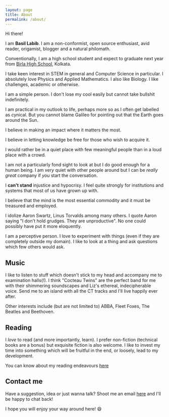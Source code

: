 ```yaml
---
layout: page
title: About 
permalink: /about/
---
```


Hi there! 

I am **Basil Labib**. I am a non-conformist, open source enthusiast, avid reader, origamist, blogger and a natural philomath.   

Conventionally, I am a high school student and expect to graduate next year from [Birla High School](https://birlahighschool.com), Kolkata.   

I take keen interest in STEM in general and Computer Science in particular. I absolutely love Physics and Applied Mathematics. I also like Biology. I like challenges, academic or otherwise. 

I am a simple person. I don't lose my cool easily but cannot take bullshit indefinitely.    

I am practical in my outlook to life, perhaps more so as I often get labelled as cynical. But you cannot blame Galileo for pointing out that the Earth goes around the Sun.   

I believe in making an impact where it matters the most.

I believe in letting knowledge be free for those who wish to acquire it.  

I would rather be in a quiet place with few meaningful people than in a loud place with a crowd.  

I am not a particularly fond sight to look at but I do good enough for a human being. I am _very_ quiet with other people around but I can be _really great_ company if _you_ start the conversation. 

I **can't stand** injustice and hypocrisy. I feel quite strongly for institutions and systems that most of us have grown up with. 

I believe that the mind is the most essential commodity and it must be treasured and employed. 

I idolize Aaron Swartz, Linus Torvalds among many others. I quote Aaron saying "I don't hold grudges. They are unproductive". No one could possibly have put it more eloquently. 

I am a perceptive person. I love to experiment with things (even if they are completely outside my domain). I like to look at a thing and ask questions which few others would ask. 


## Music
I like to listen to stuff which doesn't stick to my head and accompany me to examination halls(!). I think "Cocteau Twins" are the perfect band for me with their shimmering soundscapes and Liz's ethereal, indecipherable voice. Send me to an island with all the CT tracks and I'll live happily ever after. 

Other interests include (but are not limited to) ABBA, Fleet Foxes, The Beatles and Beethoven. 

## Reading  

I _love_ to read (and more importantly, learn). I prefer non-fiction (technical books are a bonus) but exquisite fiction is also welcome. I like to invest my time into something which will be fruitful in the end, or loosely, lead to my development. 

You can know about my reading endeavours [here](/bookshelf) 

## Contact me  

Have a suggestion, idea or just wanna talk? Shoot me an email [here](mailto:basillabib01@gmail.com) and I'll be happy to chat back!  

I hope you will enjoy your way around here! :smile:

